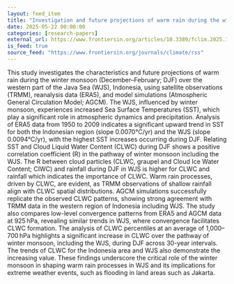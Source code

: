 ```yaml
---
layout: feed_item
title: "Investigation and future projections of warm rain during the winter monsoon in the Western Java Sea, Indonesia"
date: 2025-05-22 00:00:00
categories: [research-papers]
external_url: https://www.frontiersin.org/articles/10.3389/fclim.2025.1581382
is_feed: true
source_feed: "https://www.frontiersin.org/journals/climate/rss"
---
```


This study investigates the characteristics and future projections of warm rain during the winter monsoon (December–February; DJF) over the western part of the Java Sea (WJS), Indonesia, using satellite observations (TRMM), reanalysis data (ERA5), and model simulations (Atmospheric General Circulation Model; AGCM). The WJS, influenced by winter monsoon, experiences increased Sea Surface Temperatures (SST), which play a significant role in atmospheric dynamics and precipitation. Analysis of ERA5 data from 1950 to 2009 indicates a significant upward trend in SST for both the Indonesian region (slope 0.0070°C/yr) and the WJS (slope 0.0094°C/yr), with the highest SST increases occurring during DJF. Relating SST and Cloud Liquid Water Content (CLWC) during DJF shows a positive correlation coefficient (R) in the pathway of winter monsoon including the WJS. The R between cloud particles (CLWC, graupel and Cloud Ice Water Content; CIWC) and rainfall during DJF in WJS is higher for CLWC and rainfall which indicates the importance of CLWC. Warm rain processes, driven by CLWC, are evident, as TRMM observations of shallow rainfall align with CLWC spatial distributions. AGCM simulations successfully replicate the observed CLWC patterns, showing strong agreement with TRMM data in the western region of Indonesia including WJS. The study also compares low-level convergence patterns from ERA5 and AGCM data at 925 hPa, revealing similar trends in WJS, where convergence facilitates CLWC formation. The analysis of CLWC percentiles at an average of 1,000–700 hPa highlights a significant increase in CLWC over the pathway of winter monsoon, including the WJS, during DJF across 30-year intervals. The trends of CLWC for the Indonesia area and WJS also demonstrate the increasing value. These findings underscore the critical role of the winter monsoon in shaping warm rain processes in WJS and its implications for extreme weather events, such as flooding in land areas such as Jakarta.
